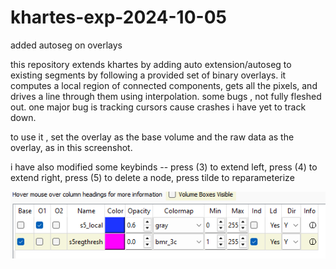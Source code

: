 # khartes-exp-2024-10-05
 added autoseg on overlays 

this repository extends khartes by adding auto extension/autoseg to existing segments by following a provided set of binary overlays. it computes a local region of connected components, gets all the pixels, and drives a line through them using interpolation. some bugs , not fully fleshed out. one major bug is tracking cursors cause crashes i have yet to track down. 

to use it , set the overlay as the base volume and the raw data as the overlay, as in this screenshot. 

i have also modified some keybinds -- 
press (3) to extend left, 
press (4) to extend right, 
press (5) to delete a node, 
press tilde to reparameterize 




![alt text](image.png)